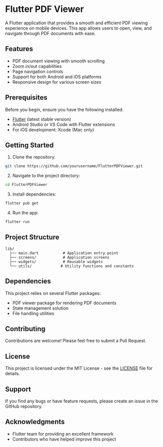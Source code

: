 # Flutter PDF Viewer

A Flutter application that provides a smooth and efficient PDF viewing experience on mobile devices. This app allows users to open, view, and navigate through PDF documents with ease.

## Features

- PDF document viewing with smooth scrolling
- Zoom in/out capabilities
- Page navigation controls
- Support for both Android and iOS platforms
- Responsive design for various screen sizes

## Prerequisites

Before you begin, ensure you have the following installed:
- [Flutter](https://flutter.dev/docs/get-started/install) (latest stable version)
- Android Studio or VS Code with Flutter extensions
- For iOS development: Xcode (Mac only)

## Getting Started

1. Clone the repository:
```bash
git clone https://github.com/yourusername/FlutterPDFViewer.git
```

2. Navigate to the project directory:
```bash
cd FlutterPDFViewer
```

3. Install dependencies:
```bash
flutter pub get
```

4. Run the app:
```bash
flutter run
```

## Project Structure

```
lib/
  ├── main.dart           # Application entry point
  ├── screens/            # Application screens
  ├── widgets/            # Reusable widgets
  └── utils/             # Utility functions and constants
```

## Dependencies

This project relies on several Flutter packages:
- PDF viewer package for rendering PDF documents
- State management solution
- File handling utilities

## Contributing

Contributions are welcome! Please feel free to submit a Pull Request.

## License

This project is licensed under the MIT License - see the [LICENSE](LICENSE) file for details.

## Support

If you find any bugs or have feature requests, please create an issue in the GitHub repository.

## Acknowledgments

- Flutter team for providing an excellent framework
- Contributors who have helped improve this project
